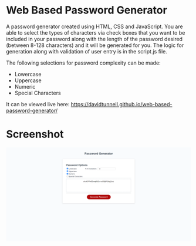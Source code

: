 # Web Based Password Generator
A password generator created using HTML, CSS and JavaScript. You are able to select the types of characters via check boxes that you want to be included in your password along with the length of the password desired (between 8-128 characters) and it will be generated for you. The logic for generation along with validation of user entry is in the script.js file. 

The following selections for password complexity can be made:
* Lowercase
* Uppercase
* Numeric
* Special Characters

It can be viewed live here: https://davidtunnell.github.io/web-based-password-generator/

# Screenshot
![Screenshot](./assets/screencap.png)